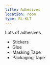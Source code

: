 ```yaml
---
title: Adhesives
location: room
type: RL-KLT
---
```

Lots of adhesives
- Stickers
- Glue
- Masking Tape
- Packaging Tape